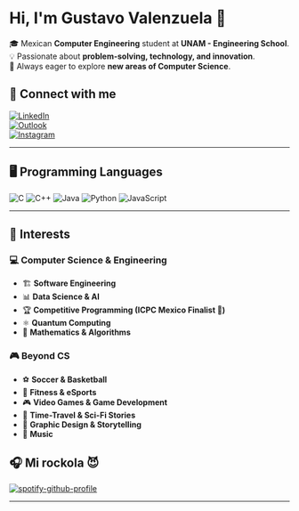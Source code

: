 # Hi, I'm Gustavo Valenzuela 👋  

🎓 Mexican **Computer Engineering** student at **UNAM - Engineering School**.  
💡 Passionate about **problem-solving, technology, and innovation**.  
🚀 Always eager to explore **new areas of Computer Science**.  

## 🔗 Connect with me  
[![LinkedIn](https://img.shields.io/badge/LinkedIn-%230077B5.svg?style=for-the-badge&logo=linkedin&logoColor=white)](https://www.linkedin.com/in/gussstt0/)  
[![Outlook](https://img.shields.io/badge/Outlook-%230078D4.svg?style=for-the-badge&logo=microsoft-outlook&logoColor=white)](mailto:zgus.tt0@outlook.com)  
[![Instagram](https://img.shields.io/badge/Instagram-%23E4405F.svg?style=for-the-badge&logo=instagram&logoColor=white)](https://www.instagram.com/gusss_tt0)  

---

## 🖥️ **Programming Languages**  
<div>  
  <img src="https://img.shields.io/badge/C-%2300599C.svg?style=for-the-badge&logo=c&logoColor=white" alt="C"/>  
  <img src="https://img.shields.io/badge/C++-%2300599C.svg?style=for-the-badge&logo=c%2B%2B&logoColor=white" alt="C++"/>  
  <img src="https://img.shields.io/badge/Java-%23ED8B00.svg?style=for-the-badge&logo=java&logoColor=white" alt="Java"/>  
  <img src="https://img.shields.io/badge/Python-%233776AB.svg?style=for-the-badge&logo=python&logoColor=white" alt="Python"/>  
  <img src="https://img.shields.io/badge/JavaScript-%23F7DF1E.svg?style=for-the-badge&logo=javascript&logoColor=black" alt="JavaScript"/>  
</div>  

---

## 🔭 **Interests**  

### **💻 Computer Science & Engineering**  
- 🏗 **Software Engineering**  
- 📊 **Data Science & AI**  
- 🏆 **Competitive Programming (ICPC Mexico Finalist 🎉)**  
- ⚛ **Quantum Computing**  
- 🔢 **Mathematics & Algorithms**  

### **🎮 Beyond CS**  
- ⚽ **Soccer & Basketball**  
- 💪 **Fitness & eSports**  
- 🎮 **Video Games & Game Development**  
- 📖 **Time-Travel & Sci-Fi Stories**  
- 🎨 **Graphic Design & Storytelling**  
- 🎵 **Music**  

## 🎧 **Mi rockola** 😈

[![spotify-github-profile](https://spotify-github-profile.kittinanx.com/api/view?uid=31ncegtzghhjfmau3eo7fke7xwpe&cover_image=true&theme=default&show_offline=false&background_color=121212&interchange=true)](https://spotify-github-profile.kittinanx.com/api/view?uid=31ncegtzghhjfmau3eo7fke7xwpe&redirect=true)

---
